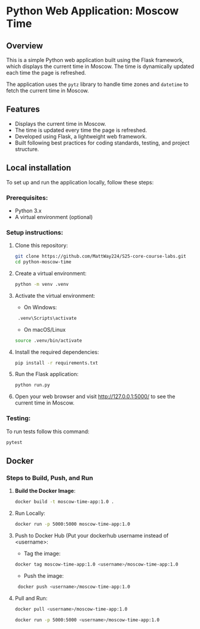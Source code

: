 # Python Web Application: Moscow Time

## Overview

This is a simple Python web application built using the Flask framework, which displays the current time in Moscow. The
time is dynamically updated each time the page is refreshed.

The application uses the `pytz` library to handle time zones and `datetime` to fetch the current time in Moscow.

## Features

- Displays the current time in Moscow.
- The time is updated every time the page is refreshed.
- Developed using Flask, a lightweight web framework.
- Built following best practices for coding standards, testing, and project structure.

## Local installation

To set up and run the application locally, follow these steps:

### Prerequisites:

- Python 3.x
- A virtual environment (optional)

### Setup instructions:

1. Clone this repository:

   ```bash
   git clone https://github.com/MattWay224/S25-core-course-labs.git
   cd python-moscow-time
    ```

2. Create a virtual environment:
    ```bash
   python -m venv .venv
   ```

3. Activate the virtual environment:
    - On Windows:
   ```bash
    .venv\Scripts\activate
   ```
    - On macOS/Linux
   ```bash
   source .venv/bin/activate
   ```

4. Install the required dependencies:
    ```bash
   pip install -r requirements.txt
   ```

5. Run the Flask application:
    ```bash
   python run.py
   ```

6. Open your web browser and visit http://127.0.0.1:5000/ to see the current time in Moscow.

### Testing:

To run tests follow this command:

   ```bash
   pytest
   ```

## Docker

### Steps to Build, Push, and Run

1. **Build the Docker Image**:
   ```bash
   docker build -t moscow-time-app:1.0 .
   ```
2. Run Locally:
   ```bash
   docker run -p 5000:5000 moscow-time-app:1.0
   ```

3. Push to Docker Hub (Put your dockerhub username instead of \<username>:

    - Tag the image:
   ```bash
   docker tag moscow-time-app:1.0 <username>/moscow-time-app:1.0
   ```
    - Push the image:
   ```bash
    docker push <username>/moscow-time-app:1.0
   ```

4. Pull and Run:

   ```bash
   docker pull <username>/moscow-time-app:1.0

   ```
   ```bash
   docker run -p 5000:5000 <username>/moscow-time-app:1.0
   ```




